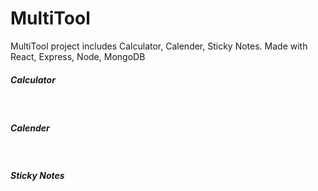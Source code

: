 # MultiTool
MultiTool project includes Calculator, Calender, Sticky Notes. Made with React, Express, Node, MongoDB

<h5>Calculator </h5>
<images src='Images\calculator.jpg' height='400px' width='500px'/>
<br/>
<h5>Calender </h5>
<images src='Images\Calender.jpg' height='400px' width='500px'/>
<br/>
<h5>Sticky Notes </h5>
<images src='Images\sticky_note.jpg' height='400px' width='500px'/>